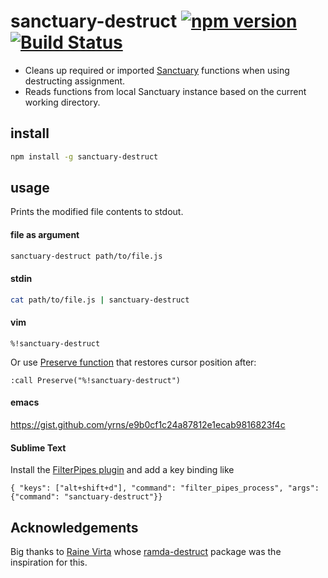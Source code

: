 # sanctuary-destruct [![npm version](https://badge.fury.io/js/sanctuary-destruct.svg)](https://www.npmjs.com/package/sanctuary-destruct) [![Build Status](https://travis-ci.org/bijoythomas/sanctuary-destruct.svg?branch=master)](https://travis-ci.org/bijoythomas/sanctuary-destruct)

- Cleans up required or imported [Sanctuary](https://sanctuary.js.org/) functions when
  using destructing assignment.
- Reads functions from local Sanctuary instance based on the current working
  directory.

## install

```sh
npm install -g sanctuary-destruct
```

## usage

Prints the modified file contents to stdout.

#### file as argument

```sh
sanctuary-destruct path/to/file.js
```

#### stdin

```sh
cat path/to/file.js | sanctuary-destruct
```

#### vim

```
%!sanctuary-destruct
```

Or use [Preserve function](https://technotales.wordpress.com/2010/03/31/preserve-a-vim-function-that-keeps-your-state/)
that restores cursor position after:

```
:call Preserve("%!sanctuary-destruct")
```

#### emacs

https://gist.github.com/yrns/e9b0cf1c24a87812e1ecab9816823f4c

#### Sublime Text
Install the [FilterPipes plugin](https://packagecontrol.io/packages/FilterPipes) and add a key binding like
```
{ "keys": ["alt+shift+d"], "command": "filter_pipes_process", "args": {"command": "sanctuary-destruct"}}
```

## Acknowledgements

Big thanks to [Raine Virta](https://github.com/raine) whose [ramda-destruct](https://github.com/raine/ramda-destruct) package was the inspiration for this.
